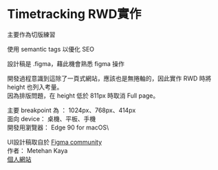 # Timetracking RWD實作

主要作為切版練習

使用 semantic tags 以優化 SEO

設計稿是 .figma，藉此機會熟悉 figma 操作

開發過程意識到這除了一頁式網站，應該也是無捲軸的，因此實作 RWD 時將 height 也列入考量。\
因為排版問題，在 height 低於 811px 時取消 Full page。


主要 breakpoint 為 ： 1024px、768px、414px\
面向 device： 桌機、平板、手機\
開發用瀏覽器： Edge 90 for macOS\


UI設計稿取自於 
[Figma community](https://www.figma.com/community/file/876455506114947378/Time-Tracking-Landing-Page-Hero)\
作者： Metehan Kaya\
[個人網站](https://www.metehankaya.com)